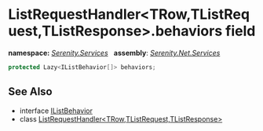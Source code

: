 # ListRequestHandler&lt;TRow,TListRequest,TListResponse&gt;.behaviors field
**namespace:** *[Serenity.Services](../../README.md#serenity.services-namespace)*   **assembly**: *[Serenity.Net.Services](../../README.md)*

```csharp
protected Lazy<IListBehavior[]> behaviors;
```

## See Also

* interface [IListBehavior](../IListBehavior.md)
* class [ListRequestHandler&lt;TRow,TListRequest,TListResponse&gt;](../ListRequestHandler-3.md)